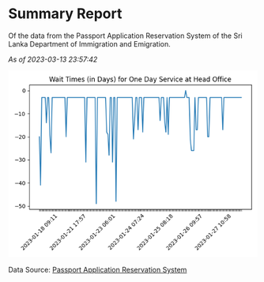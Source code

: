 # Summary Report

Of the data from the Passport Application Reservation System of the Sri Lanka Department of Immigration and Emigration.

*As of 2023-03-13 23:57:42*

![Wait Time Chart](summary.wait_time_chart.png)

Data Source: [Passport Application Reservation System](https://eservices.immigration.gov.lk:8443/appointment/pages/reservationApplication.xhtml)